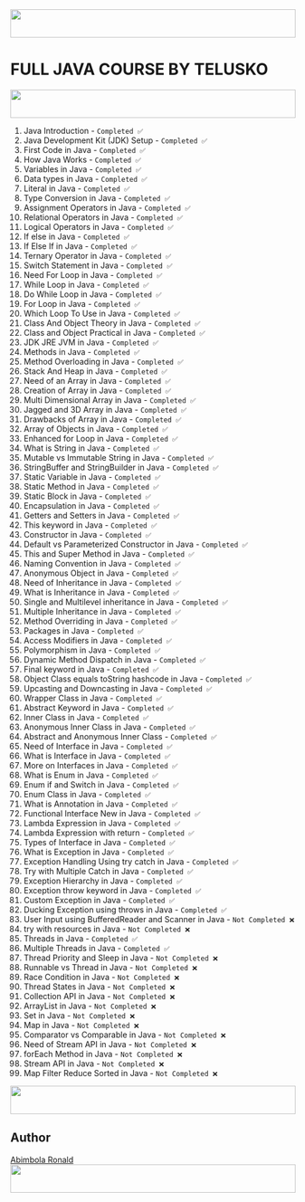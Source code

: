 <img width="100%" height="50" src="https://i.imgur.com/dBaSKWF.gif" />

# FULL JAVA COURSE BY TELUSKO
<img width="100%" height="50" src="https://i.imgur.com/dBaSKWF.gif" />

1. Java Introduction - `Completed ✅`
2. Java Development Kit (JDK) Setup - `Completed ✅`
3. First Code in Java - `Completed ✅`
4. How Java Works - `Completed ✅`
5. Variables in Java - `Completed ✅`
6. Data types in Java - `Completed ✅`
7. Literal in Java - `Completed ✅`
8. Type Conversion in Java - `Completed ✅`
9. Assignment Operators in Java - `Completed ✅`
10. Relational Operators in Java - `Completed ✅`
11. Logical Operators in Java - `Completed ✅`
12. If else in Java - `Completed ✅`
13. If Else If in Java - `Completed ✅`
14. Ternary Operator in Java - `Completed ✅`
15. Switch Statement in Java - `Completed ✅`
16. Need For Loop in Java - `Completed ✅`
17. While Loop in Java - `Completed ✅`
18. Do While Loop in Java - `Completed ✅`
19. For Loop in Java - `Completed ✅`
20. Which Loop To Use in Java - `Completed ✅`
21. Class And Object Theory in Java - `Completed ✅`
22. Class and Object Practical in Java - `Completed ✅`
23. JDK JRE JVM in Java - `Completed ✅`
24. Methods in Java - `Completed ✅`
25. Method Overloading in Java - `Completed ✅`
26. Stack And Heap in Java - `Completed ✅`
27. Need of an Array in Java - `Completed ✅`
28. Creation of Array in Java - `Completed ✅`
29. Multi Dimensional Array in Java - `Completed ✅`
30. Jagged and 3D Array in Java - `Completed ✅`
31. Drawbacks of Array in Java - `Completed ✅`
32. Array of Objects in Java - `Completed ✅`
33. Enhanced for Loop in Java - `Completed ✅`
34. What is String in Java - `Completed ✅`
35. Mutable vs Immutable String in Java - `Completed ✅`
36. StringBuffer and StringBuilder in Java - `Completed ✅`
37. Static Variable in Java - `Completed ✅`
38. Static Method in Java - `Completed ✅`
39. Static Block in Java - `Completed ✅`
40. Encapsulation in Java - `Completed ✅`
41. Getters and Setters in Java - `Completed ✅`
42. This keyword in Java - `Completed ✅`
43. Constructor in Java - `Completed ✅`
44. Default vs Parameterized Constructor in Java - `Completed ✅`
45. This and Super Method in Java - `Completed ✅`
46. Naming Convention in Java - `Completed ✅`
47. Anonymous Object in Java - `Completed ✅`
48. Need of Inheritance in Java - `Completed ✅`
49. What is Inheritance in Java - `Completed ✅`
50. Single and Multilevel inheritance in Java - `Completed ✅`
51. Multiple Inheritance in Java - `Completed ✅`
52. Method Overriding in Java - `Completed ✅`
53. Packages in Java - `Completed ✅`
54. Access Modifiers in Java - `Completed ✅`
55. Polymorphism in Java - `Completed ✅`
56. Dynamic Method Dispatch in Java - `Completed ✅`
57. Final keyword in Java - `Completed ✅`
58. Object Class equals toString hashcode in Java - `Completed ✅`
59. Upcasting and Downcasting in Java - `Completed ✅`
60. Wrapper Class in Java - `Completed ✅`
61. Abstract Keyword in Java - `Completed ✅`
62. Inner Class in Java - `Completed ✅`
63. Anonymous Inner Class in Java - `Completed ✅`
64. Abstract and Anonymous Inner Class - `Completed ✅`
65. Need of Interface in Java - `Completed ✅`
66. What is Interface in Java - `Completed ✅`
67. More on Interfaces in Java - `Completed ✅`
68. What is Enum in Java - `Completed ✅`
69. Enum if and Switch in Java - `Completed ✅`
70. Enum Class in Java - `Completed ✅`
71. What is Annotation in Java - `Completed ✅`
72. Functional Interface New in Java - `Completed ✅`
73. Lambda Expression in Java - `Completed ✅`
74. Lambda Expression with return - `Completed ✅`
75. Types of Interface in Java - `Completed ✅`
76. What is Exception in Java - `Completed ✅`
77. Exception Handling Using try catch in Java - `Completed ✅`
78. Try with Multiple Catch in Java - `Completed ✅`
79. Exception Hierarchy in Java - `Completed ✅`
80. Exception throw keyword in Java - `Completed ✅`
81. Custom Exception in Java - `Completed ✅`
82. Ducking Exception using throws in Java - `Completed ✅`
83. User Input using BufferedReader and Scanner in Java - `Not Completed ❌`
84. try with resources in Java - `Not Completed ❌`
85. Threads in Java - `Completed ✅`
86. Multiple Threads in Java - `Completed ✅`
87. Thread Priority and Sleep in Java - `Not Completed ❌`
88. Runnable vs Thread in Java - `Not Completed ❌`
89. Race Condition in Java - `Not Completed ❌`
90. Thread States in Java - `Not Completed ❌`
91. Collection API in Java - `Not Completed ❌`
92. ArrayList in Java - `Not Completed ❌`
93. Set in Java - `Not Completed ❌`
94. Map in Java - `Not Completed ❌`
95. Comparator vs Comparable in Java - `Not Completed ❌`
96. Need of Stream API in Java - `Not Completed ❌`
97. forEach Method in Java - `Not Completed ❌`
98. Stream API in Java - `Not Completed ❌`
99. Map Filter Reduce Sorted in Java - `Not Completed ❌`


<img width="100%" height="50" src="https://i.imgur.com/dBaSKWF.gif" />

## Author
[Abimbola Ronald](https://www.linkedin.com/in/abimbola-ronald-977299224/)
<img width="100%" height="50" src="https://i.imgur.com/dBaSKWF.gif" />
